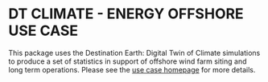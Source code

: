# DT CLIMATE - ENERGY OFFSHORE USE CASE

This package uses the Destination Earth: Digital Twin of Climate simulations
to produce a set of statistics in support of offshore wind
farm siting and long term operations. Please see the [use case homepage](https://earth.bsc.es/gitlab/digital-twins/de_340/energy_offshore) for more details.